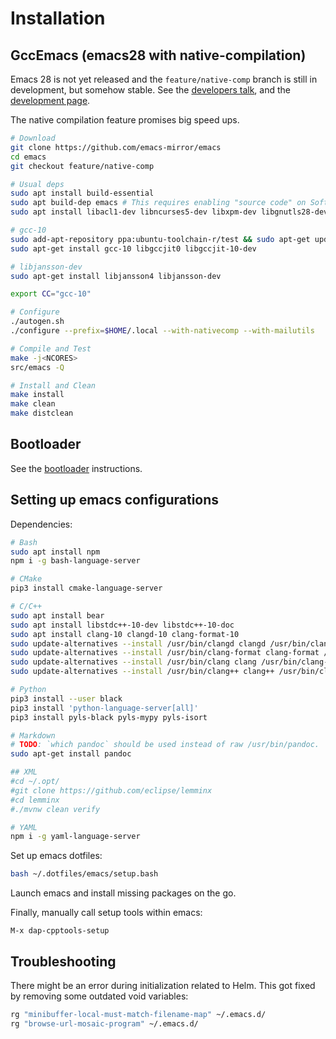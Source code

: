 # Installation

## GccEmacs (emacs28 with native-compilation)

Emacs 28 is not yet released and the `feature/native-comp` branch is still in development, but somehow stable. See the [developers talk](https://www.youtube.com/watch?v=zKHYZOAc_bQ), and the [development page](https://akrl.sdf.org/gccemacs.html).

The native compilation feature promises big speed ups.

```bash
# Download
git clone https://github.com/emacs-mirror/emacs
cd emacs
git checkout feature/native-comp

# Usual deps
sudo apt install build-essential
sudo apt build-dep emacs # This requires enabling "source code" on Software & Updates.  
sudo apt install libacl1-dev libncurses5-dev libxpm-dev libgnutls28-dev texinfo gsfonts-x11 git

# gcc-10
sudo add-apt-repository ppa:ubuntu-toolchain-r/test && sudo apt-get update # < 20.04
sudo apt-get install gcc-10 libgccjit0 libgccjit-10-dev

# libjansson-dev
sudo apt-get install libjansson4 libjansson-dev

export CC="gcc-10"

# Configure
./autogen.sh
./configure --prefix=$HOME/.local --with-nativecomp --with-mailutils

# Compile and Test
make -j<NCORES>
src/emacs -Q

# Install and Clean
make install
make clean
make distclean
```

## Bootloader

See the [bootloader](boot/BOOT.md) instructions.


## Setting up emacs configurations

Dependencies:
```bash
# Bash
sudo apt install npm
npm i -g bash-language-server

# CMake
pip3 install cmake-language-server

# C/C++
sudo apt install bear
sudo apt install libstdc++-10-dev libstdc++-10-doc
sudo apt install clang-10 clangd-10 clang-format-10
sudo update-alternatives --install /usr/bin/clangd clangd /usr/bin/clangd-10 100
sudo update-alternatives --install /usr/bin/clang-format clang-format /usr/bin/clang-format-10 100
sudo update-alternatives --install /usr/bin/clang clang /usr/bin/clang-10 100
sudo update-alternatives --install /usr/bin/clang++ clang++ /usr/bin/clang++-10 100

# Python
pip3 install --user black
pip3 install 'python-language-server[all]'
pip3 install pyls-black pyls-mypy pyls-isort

# Markdown
# TODO: `which pandoc` should be used instead of raw /usr/bin/pandoc.
sudo apt-get install pandoc

## XML
#cd ~/.opt/
#git clone https://github.com/eclipse/lemminx
#cd lemminx
#./mvnw clean verify

# YAML
npm i -g yaml-language-server
```

Set up emacs dotfiles:
```bash
bash ~/.dotfiles/emacs/setup.bash
```

Launch emacs and install missing packages on the go.

Finally, manually call setup tools within emacs:
```
M-x dap-cpptools-setup
```

## Troubleshooting

There might be an error during initialization related to Helm. This got fixed by removing some outdated void variables:
```bash
rg "minibuffer-local-must-match-filename-map" ~/.emacs.d/
rg "browse-url-mosaic-program" ~/.emacs.d/
```
